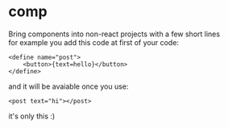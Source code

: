 # comp
Bring components into non-react projects with a few short lines<br>
for example you add this code at first of your code:
```
<define name="post">
    <button>{text=hello}</button>
</define>
```
and it will be avaiable once you use:
<br>
```
<post text="hi"></post>
```
it's only this :)
